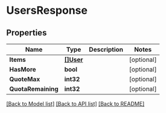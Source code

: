 # UsersResponse

## Properties
Name | Type | Description | Notes
------------ | ------------- | ------------- | -------------
**Items** | [**[]User**](User.md) |  | [optional] 
**HasMore** | **bool** |  | [optional] 
**QuoteMax** | **int32** |  | [optional] 
**QuotaRemaining** | **int32** |  | [optional] 

[[Back to Model list]](../README.md#documentation-for-models) [[Back to API list]](../README.md#documentation-for-api-endpoints) [[Back to README]](../README.md)


